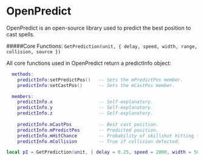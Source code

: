 # OpenPredict
OpenPredict is an open-source library used to predict the best position to cast spells.

#####Core Functions:
  `GetPrediction(unit, { delay, speed, width, range, collision, source })`

All core functions used in OpenPredict return a predictInfo object:

```lua
  methods:
    predictInfo:setPredictPos()   -- Sets the mPredictPos member.
    predictInfo:setCastPos()      -- Sets the mCastPos member.

  members:
    predictInfo.x                 -- Self-explanatory.
    predictInfo.y                 -- Self-explanatory.
    predictInfo.z                 -- Self-explanatory.
    
    predictInfo.mCastPos          -- Best cast position.
    predictInfo.mPredictPos       -- Predicted position.
    predictInfo.mHitChance        -- Probability of skillshot hitting target (0.0f - 1.0f)
    predictInfo.mCollision        -- True if collision detected.
```

```lua
local pI = GetPrediction(unit, { delay = 0.25, speed = 2000, width = 50, range = 1000, collision = true, source = myHero })
```
